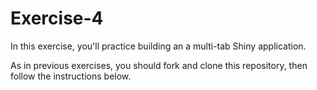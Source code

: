 # Exercise-4
In this exercise, you'll practice building an a multi-tab Shiny application.

As in previous exercises, you should fork and clone this repository, then follow the instructions below.
